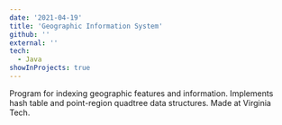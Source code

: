 ```yaml
---
date: '2021-04-19'
title: 'Geographic Information System'
github: ''
external: ''
tech:
  - Java
showInProjects: true
---
```


Program for indexing geographic features and information. Implements hash table and point-region quadtree data structures. Made at Virginia Tech.
